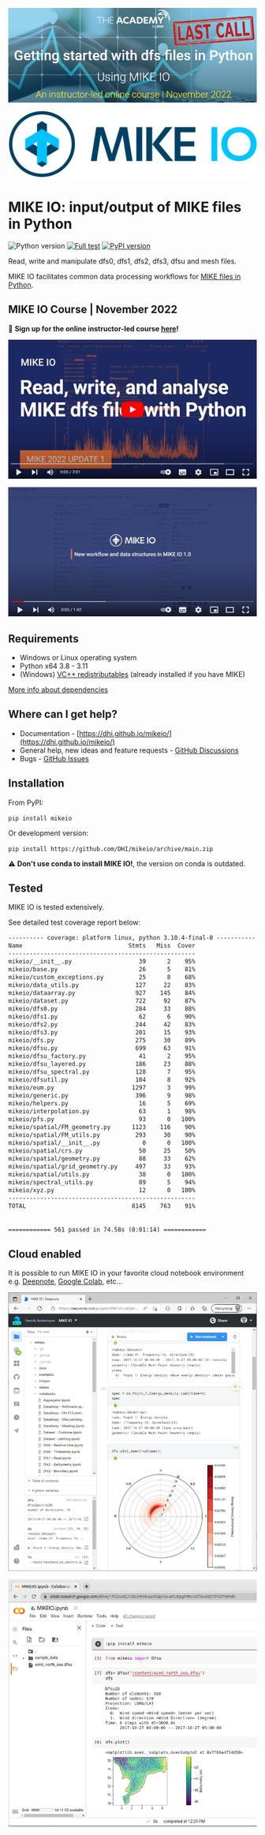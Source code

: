 
[![](images/lastcall_mikeio_online_course.png)](https://events.dhigroup.com/getting-started-with-dfs-files-in-python-online-course/)

![logo](https://raw.githubusercontent.com/DHI/mikeio/main/images/logo/PNG/MIKE-IO-Logo-Pos-RGB-nomargin.png)
# MIKE IO: input/output of MIKE files in Python
 ![Python version](https://img.shields.io/pypi/pyversions/mikeio.svg)
 [![Full test](https://github.com/DHI/mikeio/actions/workflows/full_test.yml/badge.svg)](https://github.com/DHI/mikeio/actions/workflows/full_test.yml)
[![PyPI version](https://badge.fury.io/py/mikeio.svg)](https://badge.fury.io/py/mikeio)


Read, write and manipulate dfs0, dfs1, dfs2, dfs3, dfsu and mesh files.

MIKE IO facilitates common data processing workflows for [MIKE files in Python](https://www.mikepoweredbydhi.com/products/mike-for-developers#io).

## MIKE IO Course | November 2022
:loudspeaker: **Sign up for the online instructor-led course [here](https://events.dhigroup.com/getting-started-with-dfs-files-in-python-online-course/)!**

[![YouTube](images/youtube1.png)](http://www.youtube.com/watch?v=Jm0iAeK8QW0)

[![YouTube](images/youtube2.png)](http://www.youtube.com/watch?v=0oVedpx9zAQ)

## Requirements
* Windows or Linux operating system
* Python x64 3.8 - 3.11
* (Windows) [VC++ redistributables](https://support.microsoft.com/en-us/help/2977003/the-latest-supported-visual-c-downloads) (already installed if you have MIKE)

[More info about dependencies](http://docs.mikepoweredbydhi.com/nuget/)

## Where can I get help?
* Documentation - [https://dhi.github.io/mikeio/](https://dhi.github.io/mikeio/)
* General help, new ideas and feature requests - [GitHub Discussions](http://github.com/DHI/mikeio/discussions) 
* Bugs - [GitHub Issues](http://github.com/DHI/mikeio/issues) 

## Installation

From PyPI: 

`pip install mikeio`

Or development version:

`pip install https://github.com/DHI/mikeio/archive/main.zip`

:warning: **Don't use conda to install MIKE IO!**, the version on conda is outdated.

## Tested

MIKE IO is tested extensively.

See detailed test coverage report below:
```
---------- coverage: platform linux, python 3.10.4-final-0 -----------
Name                              Stmts   Miss  Cover
-----------------------------------------------------
mikeio/__init__.py                   39      2    95%
mikeio/base.py                       26      5    81%
mikeio/custom_exceptions.py          25      8    68%
mikeio/data_utils.py                127     22    83%
mikeio/dataarray.py                 927    145    84%
mikeio/dataset.py                   722     92    87%
mikeio/dfs0.py                      284     33    88%
mikeio/dfs1.py                       62      6    90%
mikeio/dfs2.py                      244     42    83%
mikeio/dfs3.py                      201     15    93%
mikeio/dfs.py                       275     30    89%
mikeio/dfsu.py                      699     63    91%
mikeio/dfsu_factory.py               41      2    95%
mikeio/dfsu_layered.py              186     23    88%
mikeio/dfsu_spectral.py             128      7    95%
mikeio/dfsutil.py                   104      8    92%
mikeio/eum.py                      1297      3    99%
mikeio/generic.py                   396      9    98%
mikeio/helpers.py                    16      5    69%
mikeio/interpolation.py              63      1    98%
mikeio/pfs.py                        93      0   100%
mikeio/spatial/FM_geometry.py      1123    116    90%
mikeio/spatial/FM_utils.py          293     30    90%
mikeio/spatial/__init__.py            0      0   100%
mikeio/spatial/crs.py                50     25    50%
mikeio/spatial/geometry.py           88     33    62%
mikeio/spatial/grid_geometry.py     497     33    93%
mikeio/spatial/utils.py              38      0   100%
mikeio/spectral_utils.py             89      5    94%
mikeio/xyz.py                        12      0   100%
-----------------------------------------------------
TOTAL                              8145    763    91%


============ 561 passed in 74.58s (0:01:14) ============
```

## Cloud enabled

It is possible to run MIKE IO in your favorite cloud notebook environment e.g. [Deepnote](https://deepnote.com/), [Google Colab](https://colab.research.google.com/), etc...

![DeepNote](images/deepnote.png)

![Colab](images/colab.png)


